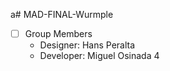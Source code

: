 ﻿a# MAD-FINAL-Wurmple

- [ ] Group Members
    - Designer: Hans Peralta
    - Developer: Miguel Osinada
4